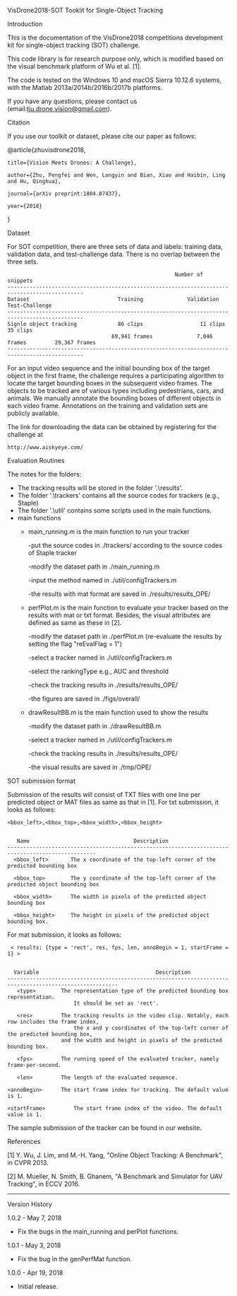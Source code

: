 VisDrone2018-SOT Tooklit for Single-Object Tracking


Introduction

This is the documentation of the VisDrone2018 competitions development kit for single-object tracking (SOT) challenge.

This code library is for research purpose only, which is modified based on the visual benchmark platform of Wu et al. [1]. 

The code is tested on the Windows 10 and macOS Sierra 10.12.6 systems, with the Matlab 2013a/2014b/2016b/2017b platforms.

If you have any questions, please contact us (email:tju.drone.vision@gmail.com).

Citation

If you use our toolkit or dataset, please cite our paper as follows:

@article{zhuvisdrone2018,

    title={Vision Meets Drones: A Challenge},

    author={Zhu, Pengfei and Wen, Longyin and Bian, Xiao and Haibin, Ling and Hu, Qinghua},

    journal={arXiv preprint:1804.07437},

    year={2018}

}

Dataset

For SOT competition, there are three sets of data and labels: training data, validation data, 
and test-challenge data. There is no overlap between the three sets. 

                                                         Number of snippets
    ----------------------------------------------------------------------------------------------
    Dataset                            Training              Validation            Test-Challenge
    ----------------------------------------------------------------------------------------------
    Signle object tracking             86 clips                  11 clips               35 clips
                                     69,941 frames              7,046 frames         29,367 frames
    ----------------------------------------------------------------------------------------------

For an input video sequence and the initial bounding box of the target object in the first frame, the challenge requires a participating algorithm to locate the target bounding boxes in the subsequent video frames. The objects to be tracked are of various types including pedestrians, cars, and animals. We manually annotate the bounding boxes of different objects in each video frame. Annotations on the training and validation sets are publicly available.

The link for downloading the data can be obtained by registering for the challenge at

    http://www.aiskyeye.com/
 

Evaluation Routines

The notes for the folders:
* The tracking results will be stored in the folder '.\results'.
* The folder '.\trackers' contains all the source codes for trackers (e.g., Staple)
* The folder '.\util' contains some scripts used in the main functions.
* main functions
     * main_running.m is the main function to run your tracker
	
       -put the source codes in ./trackers/ according to the source codes of Staple tracker
	
       -modify the dataset path in ./main_running.m    
	
       -input the method named in ./util/configTrackers.m
	
       -the results with mat format are saved in ./results/results_OPE/
	
     * perfPlot.m is the main function to evaluate your tracker based on the results with mat or txt format. 
       Besides, the visual attributes are defined as same as these in [2].
	
       -modify the dataset path in ./perfPlot.m (re-evaluate the results by setting the flag "reEvalFlag = 1")    
	
       -select a tracker named in ./util/configTrackers.m
	
       -select the rankingType e.g., AUC and threshold
	
       -check the tracking results in ./results/results_OPE/
	
       -the figures are saved in ./figs/overall/

     * drawResultBB.m is the main function used to show the results
	
       -modify the dataset path in ./drawResultBB.m  
	
       -select a tracker named in ./util/configTrackers.m
	
       -check the tracking results in ./results/results_OPE/
	
       -the visual results are saved in ./tmp/OPE/	
    
    
    
SOT submission format

Submission of the results will consist of TXT files with one line per predicted object or MAT files as same as that in [1].
For txt submission, it looks as follows:

    <bbox_left>,<bbox_top>,<bbox_width>,<bbox_height>


       Name	                                Description
    --------------------------------------------------------------------------------------------------
      <bbox_left>	    The x coordinate of the top-left corner of the predicted bounding box
   
      <bbox_top>	    The y coordinate of the top-left corner of the predicted object bounding box
      
      <bbox_width>      The width in pixels of the predicted object bounding box 
      
      <bbox_height>     The height in pixels of the predicted object bounding box.


For mat submission, it looks as follows:

     < results: {type = 'rect', res, fps, len, annoBegin = 1, startFrame = 1} >


      Variable	                                   Description
    ---------------------------------------------------------------------------------------------------------
       <type>	     The representation type of the predicted bounding box representation. 
                         It should be set as 'rect'.
	
       <res>	     The tracking results in the video clip. Notably, each row includes the frame index, 
                         the x and y coordinates of the top-left corner of the predicted bounding box, 
		             and the width and height in pixels of the predicted bounding box.
	
       <fps>	     The running speed of the evaluated tracker, namely frame-per-second.
	
       <len>	     The length of the evaluated sequence.
	
    <annoBegin>	     The start frame index for tracking. The default value is 1.
    
    <startFrame>         The start frame index of the video. The default value is 1.
	
	
The sample submission of the tracker can be found in our website.



References

[1] Y. Wu, J. Lim, and M.-H. Yang, "Online Object Tracking: A Benchmark", in CVPR 2013.

[2] M. Mueller, N. Smith, B. Ghanem, "A Benchmark and Simulator for UAV Tracking", in ECCV 2016.

-----------------------------------------------------------------
Version History

1.0.2 - May 7, 2018
  - Fix the bugs in the main_running and perPlot functions.

1.0.1 - May 3, 2018
  - Fix the bug in the genPerfMat function.
  
1.0.0 - Apr 19, 2018
  - Initial release.
